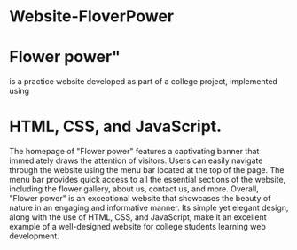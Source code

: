 # Website-FloverPower

# Flower power" 
is a practice website developed as part of a college project, implemented using 
# HTML, CSS, and JavaScript. 
The homepage of "Flower power" features a captivating banner that immediately draws the attention of visitors. Users can easily navigate through the website using the menu bar located at the top of the page. The menu bar provides quick access to all the essential sections of the website, including the flower gallery, about us, contact us, and more. Overall, "Flower power" is an exceptional website that showcases the beauty of nature in an engaging and informative manner. Its simple yet elegant design, along with the use of HTML, CSS, and JavaScript, make it an excellent example of a well-designed website for college students learning web development.
